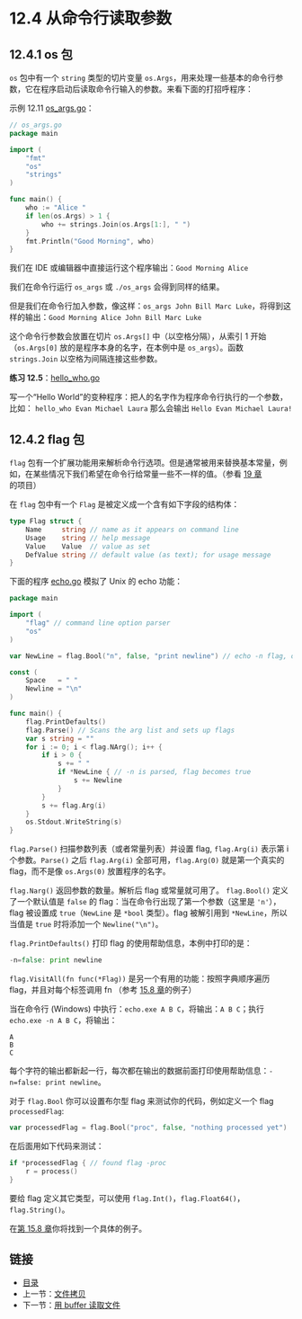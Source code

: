 # 12.4 从命令行读取参数

## 12.4.1 os 包

`os` 包中有一个 `string` 类型的切片变量 `os.Args`，用来处理一些基本的命令行参数，它在程序启动后读取命令行输入的参数。来看下面的打招呼程序：

示例 12.11 [os_args.go](examples/chapter_12/os_args.go)：

```go
// os_args.go
package main

import (
	"fmt"
	"os"
	"strings"
)

func main() {
	who := "Alice "
	if len(os.Args) > 1 {
		who += strings.Join(os.Args[1:], " ")
	}
	fmt.Println("Good Morning", who)
}
```

我们在 IDE 或编辑器中直接运行这个程序输出：`Good Morning Alice`

我们在命令行运行 `os_args` 或 `./os_args` 会得到同样的结果。

但是我们在命令行加入参数，像这样：`os_args John Bill Marc Luke`，将得到这样的输出：`Good Morning Alice John Bill Marc Luke`

这个命令行参数会放置在切片 `os.Args[]` 中（以空格分隔），从索引 1 开始（`os.Args[0]` 放的是程序本身的名字，在本例中是 `os_args`）。函数 `strings.Join` 以空格为间隔连接这些参数。

**练习 12.5**：[hello_who.go](exercises/chapter_12/hello_who.go)

写一个“Hello World”的变种程序：把人的名字作为程序命令行执行的一个参数，比如： `hello_who Evan Michael Laura` 那么会输出 `Hello Evan Michael Laura!`

## 12.4.2 flag 包

`flag` 包有一个扩展功能用来解析命令行选项。但是通常被用来替换基本常量，例如，在某些情况下我们希望在命令行给常量一些不一样的值。（参看 [19 章](19.0.md)的项目）

在 `flag` 包中有一个 `Flag` 是被定义成一个含有如下字段的结构体：

```go
type Flag struct {
	Name     string // name as it appears on command line
	Usage    string // help message
	Value    Value  // value as set
	DefValue string // default value (as text); for usage message
}
```

下面的程序 [echo.go](examples/chapter_12/echo.go) 模拟了 Unix 的 echo 功能：

```go
package main

import (
	"flag" // command line option parser
	"os"
)

var NewLine = flag.Bool("n", false, "print newline") // echo -n flag, of type *bool

const (
	Space   = " "
	Newline = "\n"
)

func main() {
	flag.PrintDefaults()
	flag.Parse() // Scans the arg list and sets up flags
	var s string = ""
	for i := 0; i < flag.NArg(); i++ {
		if i > 0 {
			s += " "
			if *NewLine { // -n is parsed, flag becomes true
				s += Newline
			}
		}
		s += flag.Arg(i)
	}
	os.Stdout.WriteString(s)
}
```

`flag.Parse()` 扫描参数列表（或者常量列表）并设置 flag, `flag.Arg(i)` 表示第 i 个参数。`Parse()` 之后 `flag.Arg(i)` 全部可用，`flag.Arg(0)` 就是第一个真实的 flag，而不是像 `os.Args(0)` 放置程序的名字。

`flag.Narg()` 返回参数的数量。解析后 flag 或常量就可用了。
`flag.Bool()` 定义了一个默认值是 `false` 的 flag：当在命令行出现了第一个参数（这里是 `'n'`），flag 被设置成 `true`（`NewLine` 是 `*bool` 类型）。flag 被解引用到 `*NewLine`，所以当值是 `true` 时将添加一个 `Newline("\n")`。

`flag.PrintDefaults()` 打印 flag 的使用帮助信息，本例中打印的是：

```go
-n=false: print newline
```

`flag.VisitAll(fn func(*Flag))` 是另一个有用的功能：按照字典顺序遍历 flag，并且对每个标签调用 fn （参考 [15.8 章](15.8.md)的例子）

当在命令行 (Windows) 中执行：`echo.exe A B C`，将输出：`A B C`；执行 `echo.exe -n A B C`，将输出：

```
A
B
C
```

每个字符的输出都新起一行，每次都在输出的数据前面打印使用帮助信息：`-n=false: print newline`。

对于 `flag.Bool` 你可以设置布尔型 flag 来测试你的代码，例如定义一个 flag `processedFlag`:

```go
var processedFlag = flag.Bool("proc", false, "nothing processed yet")
```

在后面用如下代码来测试：

```go
if *processedFlag { // found flag -proc
	r = process()
}
```

要给 flag 定义其它类型，可以使用 `flag.Int()`，`flag.Float64()`，`flag.String()`。

在[第 15.8 章](15.8.md)你将找到一个具体的例子。

## 链接

- [目录](directory.md)
- 上一节：[文件拷贝](12.3.md)
- 下一节：[用 buffer 读取文件](12.5.md)
